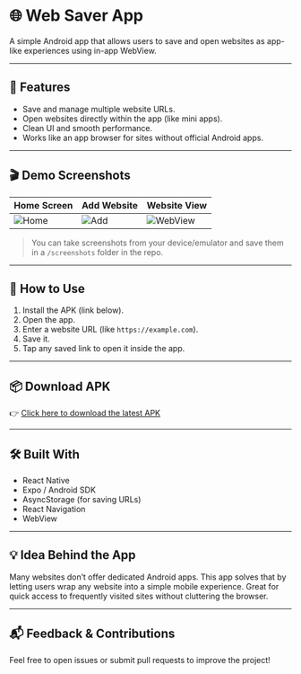 # 🌐 Web Saver App

A simple Android app that allows users to save and open websites as app-like experiences using in-app WebView.

---

## 📱 Features

- Save and manage multiple website URLs.
- Open websites directly within the app (like mini apps).
- Clean UI and smooth performance.
- Works like an app browser for sites without official Android apps.

---

## 🎬 Demo Screenshots

| Home Screen | Add Website | Website View |
|-------------|-------------|--------------|
| ![Home](screenshots/home.png) | ![Add](screenshots/add_website.png) | ![WebView](screenshots/webview.png) |

> You can take screenshots from your device/emulator and save them in a `/screenshots` folder in the repo.

---

## 🚀 How to Use

1. Install the APK (link below).
2. Open the app.
3. Enter a website URL (like `https://example.com`).
4. Save it.
5. Tap any saved link to open it inside the app.

---

## 📦 Download APK

👉 [Click here to download the latest APK]((https://expo.dev/artifacts/eas/pVdNd2yG4qc2WT4qYjeGV8.apk))

---

## 🛠 Built With

- React Native
- Expo / Android SDK
- AsyncStorage (for saving URLs)
- React Navigation
- WebView

---

## 💡 Idea Behind the App

Many websites don’t offer dedicated Android apps. This app solves that by letting users wrap any website into a simple mobile experience. Great for quick access to frequently visited sites without cluttering the browser.

---

## 📬 Feedback & Contributions

Feel free to open issues or submit pull requests to improve the project!

